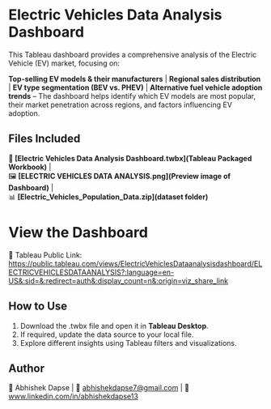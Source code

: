 # Electric Vehicles Data Analysis Dashboard
This Tableau dashboard provides a comprehensive analysis of the Electric Vehicle (EV) market, focusing on:

**Top-selling EV models & their manufacturers** | **Regional sales distribution** | **EV type segmentation (BEV vs. PHEV)** | **Alternative fuel vehicle adoption trends** – The dashboard helps identify which EV models are most popular, their market penetration across regions, and factors influencing EV adoption.


## Files Included  
**📂 [Electric Vehicles Data Analysis Dashboard.twbx](Tableau Packaged Workbook)** |  
  🖼️ **[ELECTRIC VEHICLES DATA ANALYSIS.png](Preview image of Dashboard)** |  
  📊 **[Electric_Vehicles_Population_Data.zip](dataset folder)**


# View the Dashboard  
🔗 Tableau Public Link: https://public.tableau.com/views/ElectricVehiclesDataanalysisdashboard/ELECTRICVEHICLESDATAANALYSIS?:language=en-US&:sid=&:redirect=auth&:display_count=n&:origin=viz_share_link  

## How to Use  
1. Download the .twbx file and open it in **Tableau Desktop**.  
2. If required, update the data source to your local file.  
3. Explore different insights using Tableau filters and visualizations.  

## Author  
👤 Abhishek Dapse  | 📧 abhishekdapse7@gmail.com | 🔗 www.linkedin.com/in/abhishekdapse13   

